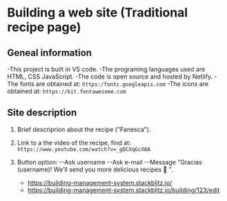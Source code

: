 # Building a web site (Traditional recipe page)

## Geneal information

-This project is built in VS code.
-The programing languages used are HTML, CSS JavaScript.
-The code is open source and hosted by Netlify.
-The fonts are obtained at: `https:/fonts.googleapis.com`
-The icons are obtained at: `https://kit.fontawesome.com`

## Site description

1. Brief descriprion about the recipe ("Fanesca").
2. Link to a the video of the recipe, find at: `https://www.youtube.com/watch?v=_gDCXqGcXAA`
3. Button option:
  --Ask username
  --Ask e-mail
  --Message "Gracias (username)! We'll send you more delicious recipes 🥣 ".
  
      - https://building-management-system.stackblitz.io/
    - https://building-management-system.stackblitz.io/building/123/edit

